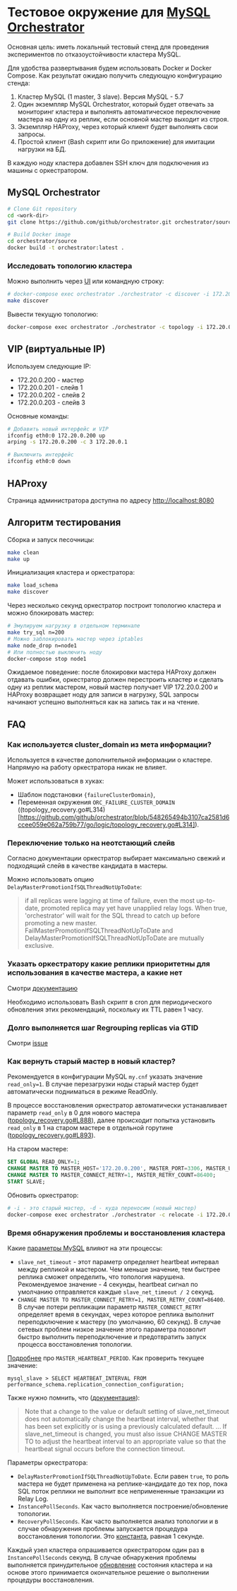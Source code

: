 # Тестовое окружение для [MySQL Orchestrator](https://github.com/github/orchestrator)

Основная цель: иметь локальный тестовый стенд для проведения экспериментов по отказоустойчивости кластера MySQL.

Для удобства развертывания будем использовать Docker и Docker Compose.
Как результат ожидаю получить следующую конфигурацию стенда:

  1. Кластер MySQL (1 master, 3 slave). Версия MySQL - 5.7
  2. Один экземпляр MySQL Orchestrator, который будет отвечать за мониторинг кластера и выполнять автоматическое переключение мастера на одну из реплик, если основной мастер выходит из строя.
  3. Экземпляр HAProxy, через который клиент будет выполнять свои запросы.
  4. Простой клиент (Bash скрипт или Go приложение) для имитации нагрузки на БД.

В каждую ноду кластера добавлен SSH ключ для подключения из машины с оркестратором.

## MySQL Orchestrator

```bash
# Clone Git repository
cd <work-dir>
git clone https://github.com/github/orchestrator.git orchestrator/source

# Build Docker image
cd orchestrator/source
docker build -t orchestrator:latest .
```

### Исследовать топологию кластера

Можно выполнить через [UI](http://localhost:3000) или командную строку:

```bash
# docker-compose exec orchestrator ./orchestrator -c discover -i 172.20.0.200:3306
make discover
```

Вывести текущую топологию:

```bash
docker-compose exec orchestrator ./orchestrator -c topology -i 172.20.0.200:3306 cli
```

## VIP (виртуальные IP)

Используем следующие IP:
- 172.20.0.200 - мастер
- 172.20.0.201 - слейв 1
- 172.20.0.202 - слейв 2
- 172.20.0.203 - слейв 3

Основные команды:

```bash
# Добавить новый интерфейс и VIP
ifconfig eth0:0 172.20.0.200 up
arping -s 172.20.0.200 -c 3 172.20.0.1

# Выключить интерфейс
ifconfig eth0:0 down
```

## HAProxy

Страница администратора доступна по адресу [http://localhost:8080](http://localhost:8080)

## Алгоритм тестирования

Сборка и запуск песочницы:

```bash
make clean
make up
```

Инициализация кластера и оркестратора:

```bash
make load_schema
make discover
```

Через несколько секунд оркестратор построит топологию кластера и можно блокировать мастер:

```bash
# Эмулируем нагрузку в отдельном терминале
make try_sql n=200
# Можно заблокировать мастер через iptables
make node_drop n=node1
# Или полностью выключить ноду
docker-compose stop node1
```

Ожидаемое поведение: после блокировки мастера HAProxy должен отдавать ошибки, оркестратор должен перестроить кластер и сделать одну из реплик мастером, новый мастер получает VIP 172.20.0.200 и HAProxy возвращает ноду для записи в нагрузку, SQL запросы начинают успешно выполняться как на запись так и на чтение.

## FAQ

### Как используется cluster_domain из мета информации?

Используется в качестве дополнительной информации о кластере. Напрямую на работу оркестратора никак не влияет. 

Может использоваться в хуках: 

 - Шаблон подстановки `{failureClusterDomain}`,
 - Переменная окружения `ORC_FAILURE_CLUSTER_DOMAIN` ((topology_recovery.go#L314)[https://github.com/github/orchestrator/blob/548265494b3107ca2581d6ccee059e062a759b77/go/logic/topology_recovery.go#L314]).

### Переключение только на неотстающий слейв

Согласно документации оркестратор выбирает максимально свежий и подходящий слейв в качестве кандидата в мастеры.

Можно использовать опцию `DelayMasterPromotionIfSQLThreadNotUpToDate`:

> if all replicas were lagging at time of failure, even the most up-to-date, promoted replica may yet have unapplied relay logs. When true, 'orchestrator' will wait for the SQL thread to catch up before promoting a new master. FailMasterPromotionIfSQLThreadNotUpToDate and DelayMasterPromotionIfSQLThreadNotUpToDate are mutually exclusive.

### Указать оркестратору какие реплики приоритетны для использования в качестве мастера, а какие нет

Смотри [документацию](https://github.com/github/orchestrator/blob/master/docs/topology-recovery.md#adding-promotion-rules)

Необходимо использовать Bash скрипт в cron для периодического обновления этих рекомендаций, поскольку их TTL равен 1 часу.

### Долго выполняется шаг Regrouping replicas via GTID

Смотри [issue](https://github.com/github/orchestrator/issues/648)

### Как вернуть старый мастер в новый кластер?

Рекомендуется в конфигурации MySQL `my.cnf` указать значение `read_only=1`. В случае перезагрузки ноды старый мастер будет автоматически подниматься в режиме ReadOnly.  

В процессе восстановления оркестратор автоматически устанавливает параметр `read_only` в 0 для нового мастера ([topology_recovery.go#L888](https://github.com/github/orchestrator/blob/548265494b3107ca2581d6ccee059e062a759b77/go/logic/topology_recovery.go#L888)), далее происходит попытка установить `read_only` в 1 на старом мастере в отдельной горутине ([topology_recovery.go#L893](https://github.com/github/orchestrator/blob/548265494b3107ca2581d6ccee059e062a759b77/go/logic/topology_recovery.go#L893)).

На старом мастере:

```sql
SET GLOBAL READ_ONLY=1;
CHANGE MASTER TO MASTER_HOST='172.20.0.200', MASTER_PORT=3306, MASTER_USER='repl', MASTER_PASSWORD='repl', MASTER_AUTO_POSITION=1;
CHANGE MASTER TO MASTER_CONNECT_RETRY=1, MASTER_RETRY_COUNT=86400;
START SLAVE;
```

Обновить оркестратор:

```bash
# -i - это старый мастер, -d - куда переносим (новый мастер)
docker-compose exec orchestrator ./orchestrator -c relocate -i 172.20.0.11 -d 172.20.0.12
```

### Время обнаружения проблемы и восстановления кластера

Какие [параметры MySQL](https://github.com/github/orchestrator/blob/master/docs/configuration-failure-detection.md#mysql-configuration) влияют на эти процессы:

 - `slave_net_timeout` - этот параметр определяет heartbeat интервал между репликой и мастером. Чем меньше значение, тем быстрее реплика сможет определить, что топология нарушена. Рекомендуемое значение - 4 секунды, heartbeat сигнал по умолчанию отправляется каждые `slave_net_timeout / 2` секунд.  
 - `CHANGE MASTER TO MASTER_CONNECT_RETRY=1, MASTER_RETRY_COUNT=86400`. В случае потери репликации параметр `MASTER_CONNECT_RETRY` определяет время в секундах, через которое реплика выполнит переподключение к мастеру (по умолчанию, 60 секунд). В случае сетевых проблем низкое значение этого параметра позволит быстро выполнить переподключение и предотвратить запуск процесса восстановления топологии.

[Подробнее](https://www.percona.com/blog/2011/12/29/actively-monitoring-replication-connectivity-with-mysqls-heartbeat/) про `MASTER_HEARTBEAT_PERIOD`. Как проверить текущее значение:

```
mysql_slave > SELECT HEARTBEAT_INTERVAL FROM performance_schema.replication_connection_configuration;
```

Также нужно помнить, что ([документация](https://dev.mysql.com/doc/refman/5.7/en/change-master-to.html)):

> Note that a change to the value or default setting of slave_net_timeout does not automatically change the heartbeat interval, whether that has been set explicitly or is using a previously calculated default. ... If slave_net_timeout is changed, you must also issue CHANGE MASTER TO to adjust the heartbeat interval to an appropriate value so that the heartbeat signal occurs before the connection timeout.

Параметры оркестратора:

 - `DelayMasterPromotionIfSQLThreadNotUpToDate`. Если равен `true`, то роль мастера не будет применена на реплике-кандидате до тех пор, пока SQL поток реплики не выполнит все непримененные транзакции из Relay Log.
 - `InstancePollSeconds`. Как часто выполняется построение/обновление топологии.
 - `RecoveryPollSeconds`. Как часто выполняется анализ топологии и в случае обнаружения проблемы запускается процедура восстановления топологии. Это [константа](https://github.com/github/orchestrator/blob/548265494b3107ca2581d6ccee059e062a759b77/go/config/config.go#L45), равная 1 секунде.

Каждый узел кластера опрашивается оркестратором один раз в `InstancePollSeconds` секунд. В случае обнаружения проблемы выполняется принудительное [обновление](https://github.com/github/orchestrator/blob/548265494b3107ca2581d6ccee059e062a759b77/go/logic/topology_recovery.go#L1409) состояния кластера и на основе этого принимается окончательное решение о выполнении процедуры восстановления.